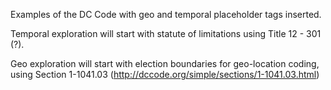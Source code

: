 Examples of the DC Code with geo and temporal placeholder tags inserted. 


Temporal exploration will start with statute of limitations using Title 12 - 301 (?). 

Geo exploration will start with election boundaries for geo-location coding, using Section 1-1041.03 (http://dccode.org/simple/sections/1-1041.03.html)
